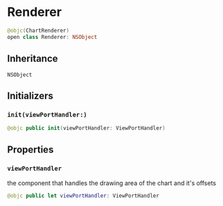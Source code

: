 # Renderer

``` swift
@objc(ChartRenderer)
open class Renderer: NSObject
```

## Inheritance

`NSObject`

## Initializers

### `init(viewPortHandler:)`

``` swift
@objc public init(viewPortHandler: ViewPortHandler)
```

## Properties

### `viewPortHandler`

the component that handles the drawing area of the chart and it's offsets

``` swift
@objc public let viewPortHandler: ViewPortHandler
```
